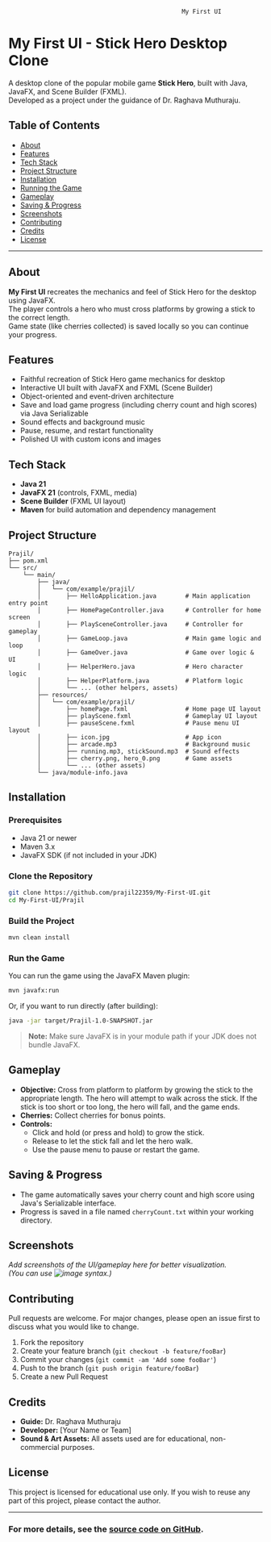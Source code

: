                                                     My First UI
# My First UI - Stick Hero Desktop Clone

A desktop clone of the popular mobile game **Stick Hero**, built with Java, JavaFX, and Scene Builder (FXML).  
Developed as a project under the guidance of Dr. Raghava Muthuraju.

## Table of Contents

- [About](#about)
- [Features](#features)
- [Tech Stack](#tech-stack)
- [Project Structure](#project-structure)
- [Installation](#installation)
- [Running the Game](#running-the-game)
- [Gameplay](#gameplay)
- [Saving & Progress](#saving--progress)
- [Screenshots](#screenshots)
- [Contributing](#contributing)
- [Credits](#credits)
- [License](#license)

---

## About

**My First UI** recreates the mechanics and feel of Stick Hero for the desktop using JavaFX.  
The player controls a hero who must cross platforms by growing a stick to the correct length.  
Game state (like cherries collected) is saved locally so you can continue your progress.

## Features

- Faithful recreation of Stick Hero game mechanics for desktop
- Interactive UI built with JavaFX and FXML (Scene Builder)
- Object-oriented and event-driven architecture
- Save and load game progress (including cherry count and high scores) via Java Serializable
- Sound effects and background music
- Pause, resume, and restart functionality
- Polished UI with custom icons and images

## Tech Stack

- **Java 21**
- **JavaFX 21** (controls, FXML, media)
- **Scene Builder** (FXML UI layout)
- **Maven** for build automation and dependency management

## Project Structure

```
Prajil/
├── pom.xml
└── src/
    └── main/
        ├── java/
        │   └── com/example/prajil/
        │       ├── HelloApplication.java        # Main application entry point
        │       ├── HomePageController.java      # Controller for home screen
        │       ├── PlaySceneController.java     # Controller for gameplay
        │       ├── GameLoop.java                # Main game logic and loop
        │       ├── GameOver.java                # Game over logic & UI
        │       ├── HelperHero.java              # Hero character logic
        │       ├── HelperPlatform.java          # Platform logic
        │       └── ... (other helpers, assets)
        ├── resources/
        │   └── com/example/prajil/
        │       ├── homePage.fxml                # Home page UI layout
        │       ├── playScene.fxml               # Gameplay UI layout
        │       ├── pauseScene.fxml              # Pause menu UI layout
        │       ├── icon.jpg                     # App icon
        │       ├── arcade.mp3                   # Background music
        │       ├── running.mp3, stickSound.mp3  # Sound effects
        │       ├── cherry.png, hero_0.png       # Game assets
        │       └── ... (other assets)
        └── java/module-info.java
```

## Installation

### Prerequisites

- Java 21 or newer
- Maven 3.x
- JavaFX SDK (if not included in your JDK)

### Clone the Repository

```bash
git clone https://github.com/prajil22359/My-First-UI.git
cd My-First-UI/Prajil
```

### Build the Project

```bash
mvn clean install
```

### Run the Game

You can run the game using the JavaFX Maven plugin:

```bash
mvn javafx:run
```

Or, if you want to run directly (after building):

```bash
java -jar target/Prajil-1.0-SNAPSHOT.jar
```
> **Note:** Make sure JavaFX is in your module path if your JDK does not bundle JavaFX.

## Gameplay

- **Objective:** Cross from platform to platform by growing the stick to the appropriate length. The hero will attempt to walk across the stick. If the stick is too short or too long, the hero will fall, and the game ends.
- **Cherries:** Collect cherries for bonus points.
- **Controls:**
  - Click and hold (or press and hold) to grow the stick.
  - Release to let the stick fall and let the hero walk.
  - Use the pause menu to pause or restart the game.

## Saving & Progress

- The game automatically saves your cherry count and high score using Java's Serializable interface.
- Progress is saved in a file named `cherryCount.txt` within your working directory.

## Screenshots

*Add screenshots of the UI/gameplay here for better visualization.*  
*(You can use ![image](path/to/screenshot.png) syntax.)*

## Contributing

Pull requests are welcome. For major changes, please open an issue first to discuss what you would like to change.

1. Fork the repository
2. Create your feature branch (`git checkout -b feature/fooBar`)
3. Commit your changes (`git commit -am 'Add some fooBar'`)
4. Push to the branch (`git push origin feature/fooBar`)
5. Create a new Pull Request

## Credits

- **Guide:** Dr. Raghava Muthuraju
- **Developer:** [Your Name or Team]
- **Sound & Art Assets:** All assets used are for educational, non-commercial purposes.

## License

This project is licensed for educational use only. If you wish to reuse any part of this project, please contact the author.

---

### For more details, see the [source code on GitHub](https://github.com/prajil22359/My-First-UI).

